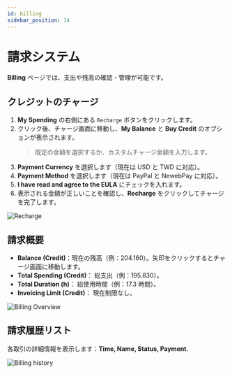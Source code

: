 ```yaml
---
id: billing
sidebar_position: 14
---
```


# 請求システム

**Billing** ページでは、支出や残高の確認・管理が可能です。

## **クレジットのチャージ**

1. **My Spending** の右側にある `Recharge` ボタンをクリックします。
2. クリック後、チャージ画面に移動し、**My Balance** と **Buy Credit** のオプションが表示されます。
   > 既定の金額を選択するか、カスタムチャージ金額を入力します。
3. **Payment Currency** を選択します（現在は USD と TWD に対応）。
4. **Payment Method** を選択します（現在は PayPal と NewebPay に対応）。
5. **I have read and agree to the EULA** にチェックを入れます。
6. 表示される金額が正しいことを確認し、**Recharge** をクリックしてチャージを完了します。

![Recharge](../../../../../docs/docs-images/p11/01.Recharge.jpg)

## **請求概要**

- **Balance (Credit)**：現在の残高（例：204.160）。矢印をクリックするとチャージ画面に移動します。
- **Total Spending (Credit)**： 総支出（例：195.830）。
- **Total Duration (h)**： 総使用時間（例：17.3 時間）。
- **Invoicing Limit (Credit)**： 現在制限なし。

![Billing Overview](../../../../../docs/docs-images/p11/02.Billing%20Overview.jpg)

## **請求履歴リスト**

各取引の詳細情報を表示します：**Time, Name, Status, Payment**.

![Billing history](../../../../../docs/docs-images/p11/03.Billing%20history.jpg)

